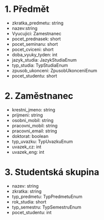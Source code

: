 # 1. Předmět
- zkratka_predmetu: string
- nazev:string
- Vyucujici: Zamestnanec
- pocet_prednasek: short
- pocet_seminaru: short
- pocet_cviceni: short
- doba_vyuky_tyden: int
- jazyk_studia: JazykStudiaEnum
- typ_studia: TypStudiaEnum
- zpusob_ukonceni: ZpusobUkonceniEnum
- pocet_studentu: short 
# 2. Zaměstnanec
- krestni_jmeno: string
- prijmeni: string
- osobni_mobil: string
- pracovni_mobil: string
- pracovni_email: string
- doktorat: boolean
- typ_uvazku: TypUvazkuEnum
- uvazek_cz: int
- uvazek_eng: int
# 3. Studentská skupina
- nazev: string
- zkratka: string
- typ_predmetu: TypPredmetuEnum
- rok_studia: short
- typ_semestru: TypSemestruEnum
- pocet_studentu: int
